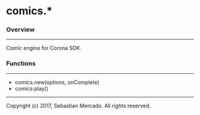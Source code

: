 # comics.*
### Overview
---

Comic engine for Corona SDK.

### Functions
---

 - comics.new(options, onComplete)
 - comics:play() 

---
Copyright (c) 2017, Sebastian Mercado.
All rights reserved.
